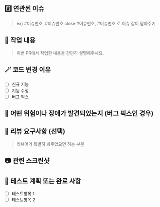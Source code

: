 ## #️⃣ 연관된 이슈
> ex) #이슈번호, #이슈번호
> close #이슈번호, #이슈번호 로 이슈 같이 닫아주기

## 📝 작업 내용
> 이번 PR에서 작업한 내용을 간단히 설명해주세요.


## 🪄 코드 변경 이유
- [ ] 신규 기능
- [ ] 기능 수정
- [ ] 버그 픽스

## 🐛 어떤 위험이나 장애가 발견되었는지 (버그 픽스인 경우)

## 💬 리뷰 요구사항 (선택)
> 리뷰어가 특별히 봐주었으면 하는 부분

## 📷 관련 스크린샷

## 🧪 테스트 계획 또는 완료 사항
- [ ] 테스트항목 1
- [ ] 테스트항목 2
